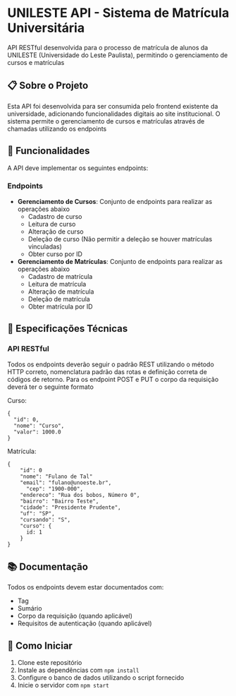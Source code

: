 # UNILESTE API - Sistema de Matrícula Universitária

API RESTful desenvolvida para o processo de matrícula de alunos da UNILESTE (Universidade do Leste Paulista), permitindo o gerenciamento de cursos e matrículas

## 📋 Sobre o Projeto

Esta API foi desenvolvida para ser consumida pelo frontend existente da universidade, adicionando funcionalidades digitais ao site institucional. O sistema permite o gerenciamento de cursos e matrículas através de chamadas utilizando os endpoints

## 🚀 Funcionalidades

A API deve implementar os seguintes endpoints:

### Endpoints

- **Gerenciamento de Cursos**: Conjunto de endpoints para realizar as operações abaixo
  - Cadastro de curso
  - Leitura de curso
  - Alteração de curso
  - Deleção de curso (Não permitir a deleção se houver matrículas vinculadas)
  - Obter curso por ID
- **Gerenciamento de Matrículas**: Conjunto de endpoints para realizar as operações abaixo
  - Cadastro de matrícula
  - Leitura de matrícula
  - Alteração de matrícula
  - Deleção de matrícula
  - Obter matrícula por ID



## 📝 Especificações Técnicas

### API RESTful

Todos os endpoints deverão seguir o padrão REST utilizando o método HTTP correto, nomenclatura padrão das rotas e definição correta de códigos de retorno. 
Para os endpoint POST e PUT o corpo da requisição deverá ter o seguinte formato

Curso:
``` 
{
  "id": 0,
  "nome": "Curso",
  "valor": 1000.0
}
```

Matrícula:
```
{
  	"id": 0
    "nome": "Fulano de Tal"
    "email": "fulano@unoeste.br",
	  "cep": "1900-000",
    "endereco": "Rua dos bobos, Número 0",
    "bairro": "Bairro Teste",
    "cidade": "Presidente Prudente",
    "uf": "SP",
    "cursando": "S",
    "curso": {
      id: 1
    }
}
```



## 📚 Documentação

Todos os endpoints devem estar documentados com:
- Tag
- Sumário
- Corpo da requisição (quando aplicável)
- Requisitos de autenticação (quando aplicável)

## 🏁 Como Iniciar

1. Clone este repositório
2. Instale as dependências com `npm install`
3. Configure o banco de dados utilizando o script fornecido
4. Inicie o servidor com `npm start`
